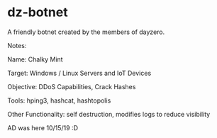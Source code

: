 # dz-botnet
A friendly botnet created by the members of dayzero.

Notes:

Name: Chalky Mint

Target: Windows / Linux Servers and IoT Devices 

Objective: DDoS Capabilities, Crack Hashes

Tools: hping3, hashcat, hashtopolis

Other Functionality: self destruction, modifies logs to reduce visibility

AD was here 10/15/19 :D

